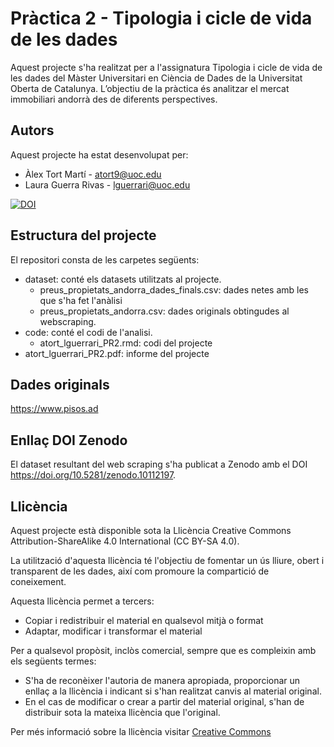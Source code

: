 # Pràctica 2 - Tipologia i cicle de vida de les dades

Aquest projecte s'ha realitzat per a l'assignatura Tipologia i cicle de vida de les dades del Màster Universitari en Ciència de Dades de la Universitat Oberta de Catalunya. L’objectiu de la pràctica és analitzar el mercat immobiliari andorrà des de diferents perspectives. 

## Autors
Aquest projecte ha estat desenvolupat per:
* Àlex Tort Martí - atort9@uoc.edu
* Laura Guerra Rivas - lguerrari@uoc.edu



[![DOI](https://zenodo.org/badge/DOI/10.5281/zenodo.10112197.svg)](https://doi.org/10.5281/zenodo.10112197)

## Estructura del projecte

El repositori consta de les carpetes següents:
* dataset: conté els datasets utilitzats al projecte.
  * preus_propietats_andorra_dades_finals.csv: dades netes amb les que s'ha fet l'anàlisi
  * preus_propietats_andorra.csv: dades originals obtingudes al webscraping.
* code: conté el codi de l'analisi.
  *  atort_lguerrari_PR2.rmd: codi del projecte
* atort_lguerrari_PR2.pdf: informe del projecte

## Dades originals

https://www.pisos.ad

## Enllaç DOI Zenodo

El dataset resultant del web scraping s'ha publicat a Zenodo amb el DOI https://doi.org/10.5281/zenodo.10112197. 

## Llicència
Aquest projecte està disponible sota la Llicència Creative Commons Attribution-ShareAlike 4.0 International (CC BY-SA 4.0). 

La utilització d'aquesta llicència té l'objectiu de fomentar un ús lliure, obert i transparent de les dades, així com promoure la compartició de coneixement.

Aquesta llicència permet a tercers:

* Copiar i redistribuir el material en qualsevol mitjà o format
* Adaptar, modificar i transformar el material

Per a qualsevol propòsit, inclòs comercial, sempre que es compleixin amb els següents termes:

* S'ha de reconèixer l'autoria de manera apropiada, proporcionar un enllaç a la llicència i indicant si s'han realitzat canvis al material original.
* En el cas de modificar o crear a partir del material original, s'han de distribuir sota la mateixa llicència que l'original.

Per més informació sobre la llicència visitar [Creative Commons](https://creativecommons.org/licenses/by-sa/4.0/deed.es)

